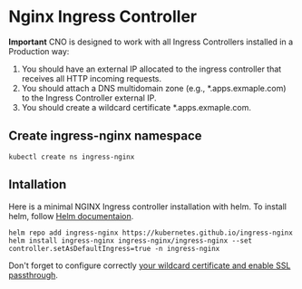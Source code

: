 # Nginx Ingress Controller

**Important** CNO is designed to work with all Ingress Controllers installed in a Production way:

1. You should have an external IP allocated to the ingress controller that receives all HTTP incoming requests.
2. You should attach a DNS multidomain zone (e.g., *.apps.exmaple.com) to the Ingress Controller external IP.
3. You should create a wildcard certificate *.apps.exmaple.com.

## Create ingress-nginx namespace

```
kubectl create ns ingress-nginx
```

## Intallation

Here is a minimal NGINX Ingress controller installation with helm. To install helm, follow [Helm documentaion](https://helm.sh/docs/intro/install/).

```
helm repo add ingress-nginx https://kubernetes.github.io/ingress-nginx
helm install ingress-nginx ingress-nginx/ingress-nginx --set controller.setAsDefaultIngress=true -n ingress-nginx
```

Don't forget to configure correctly [your wildcard certificate and enable SSL passthrough](https://kubernetes.github.io/ingress-nginx/user-guide/tls/).
